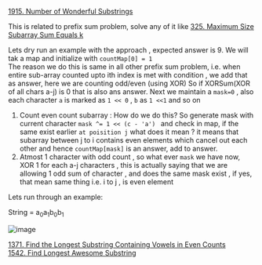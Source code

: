 [1915. Number of Wonderful Substrings](https://leetcode.com/problems/number-of-wonderful-substrings/description/)  

This is related to prefix sum problem, solve  any of it like 
[325. Maximum Size Subarray Sum Equals k](https://leetcode.com/problems/maximum-size-subarray-sum-equals-k/)  
 
 Lets dry run an example with the approach , expected answer is 9.
 We will tak a map and initialize with ```countMap[0] = 1```  
 The reason we do this is same in all other prefix sum problem, i.e. when entire sub-array counted upto ith index is met with condition , we add that as answer, here we are counting odd/even (using XOR)
 So if XORSum(XOR of all chars a-j) is 0  that is also ans answer.
 Next we maintain a ```mask=0``` , also each character ```a``` is marked as ```1 << 0``` ,   ```b``` as ```1 <<1```  and so on  

 1. Count even count subarray  :  How do we do this? So generate mask with current character ```mask ^= 1 << (c - 'a') ```
    and check in map, if the same exist earlier ``` at poisition j ``` what does it mean  ? it means that  subarray between  j to i contains even elements which cancel out each other and hence ```countMap[mask]``` is an answer, add to answer.
 2. Atmost 1 character with odd count , so what ever ```mask``` we have now, XOR 1 for each a-j characters , this is actually saying that we are allowing 1 odd sum of character , and does the same mask exist , if yes, that mean same thing i.e.  i to j , is even element

  Lets run through an example:
  
String = a<sub>0</sub>a<sub>1</sub>b<sub>0</sub>b<sub>1</sub>

![image](https://github.com/c0D3M/Algorithms/assets/20656683/41ff07d5-d9d2-4a0e-9e8e-a19933315f30)



[1371. Find the Longest Substring Containing Vowels in Even Counts](https://leetcode.com/problems/find-the-longest-substring-containing-vowels-in-even-counts/description/)  
[1542. Find Longest Awesome Substring](https://leetcode.com/problems/find-longest-awesome-substring/description/)  
